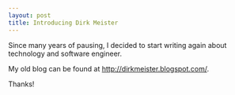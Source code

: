 ```yaml
---
layout: post
title: Introducing Dirk Meister
---
```


Since many years of pausing, I decided to start writing again about technology
and software engineer.

My old blog can be found at http://dirkmeister.blogspot.com/.

Thanks!
